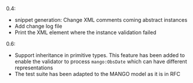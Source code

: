 0.4:

- snippet generation: Change XML comments coming abstract instances
- Add change log file
- Print the XML element where the instance validation failed

0.6:

- Support inheritance in primitive types. This feature has been added to enable the validator
  to process `mango:ObsDate` which can have different representations
- The test suite has been adapted to the MANGO model as it is in RFC
